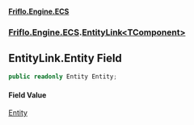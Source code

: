 #### [Friflo.Engine.ECS](index.md 'index')
### [Friflo.Engine.ECS](Friflo.Engine.ECS.md 'Friflo.Engine.ECS').[EntityLink&lt;TComponent&gt;](EntityLink_TComponent_.md 'Friflo.Engine.ECS.EntityLink<TComponent>')

## EntityLink<TComponent>.Entity Field

```csharp
public readonly Entity Entity;
```

#### Field Value
[Entity](Entity.md 'Friflo.Engine.ECS.Entity')